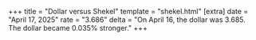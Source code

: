 +++
title = "Dollar versus Shekel"
template = "shekel.html"
[extra]
date = "April 17, 2025"
rate = "3.686"
delta = "On April 16, the dollar was 3.685. The dollar became 0.035% stronger."
+++
